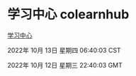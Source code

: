 # 学习中心 colearnhub
[学习中心](http://27.19.33.125:56308/colearnhub/)

2022年 10月 13日 星期四 06:40:03 CST

2022年 10月 12日 星期三 22:40:03 GMT
